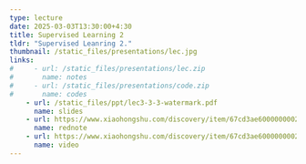```yaml
---
type: lecture
date: 2025-03-03T13:30:00+4:30
title: Supervised Learning 2
tldr: "Supervised Leanring 2."
thumbnail: /static_files/presentations/lec.jpg
links: 
#     - url: /static_files/presentations/lec.zip
#       name: notes
#     - url: /static_files/presentations/code.zip
#       name: codes
    - url: /static_files/ppt/lec3-3-3-watermark.pdf
      name: slides
    - url: https://www.xiaohongshu.com/discovery/item/67cd3ae6000000002903e5e8?source=webshare&xhsshare=pc_web&xsec_token=ABmzpFreKHskmih50fa_COWIFcpINVAL6o9x-nM50lsd8=&xsec_source=pc_share
      name: rednote
    - url: https://www.xiaohongshu.com/discovery/item/67cd3ae6000000002903e5e8?source=webshare&xhsshare=pc_web&xsec_token=ABmzpFreKHskmih50fa_COWIFcpINVAL6o9x-nM50lsd8=&xsec_source=pc_share
      name: video
---
```




